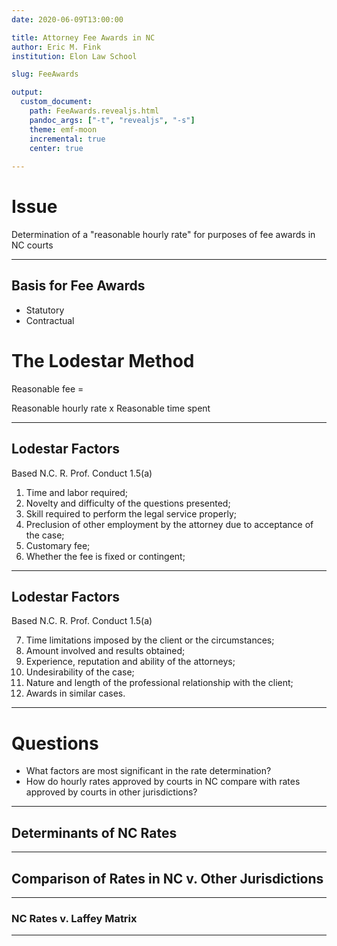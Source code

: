```yaml
---
date: 2020-06-09T13:00:00

title: Attorney Fee Awards in NC
author: Eric M. Fink
institution: Elon Law School 

slug: FeeAwards

output: 
  custom_document:
    path: FeeAwards.revealjs.html
    pandoc_args: ["-t", "revealjs", "-s"]
    theme: emf-moon
    incremental: true
    center: true
    
---
```


# Issue 

Determination of a "reasonable hourly rate" for purposes of fee awards in NC courts

*** 

## Basis for Fee Awards 

- Statutory
- Contractual

# The Lodestar Method 

Reasonable fee = 

Reasonable hourly rate x Reasonable time spent 

*** 

## Lodestar Factors 

Based N.C. R. Prof. Conduct 1.5(a)

1. Time and labor required;
2. Novelty and difficulty of the questions presented;
3. Skill required to perform the legal service properly;
4. Preclusion of other employment by the attorney due to acceptance of the case;
5. Customary fee;
6. Whether the fee is fixed or contingent;

*** 

## Lodestar Factors 

Based N.C. R. Prof. Conduct 1.5(a)

7. Time limitations imposed by the client or the circumstances;
8. Amount involved and results obtained;
9. Experience, reputation and ability of the attorneys;
10. Undesirability of the case;
11. Nature and length of the professional relationship with the client; 
12. Awards in similar cases.

*** 

# Questions 

- What factors are most significant in the rate determination? 
- How do hourly rates approved by courts in NC compare with rates approved by courts in other jurisdictions?

*** 

## Determinants of NC Rates 

*** 

## Comparison of Rates in NC v. Other Jurisdictions 

*** 

### NC Rates v. Laffey Matrix 


*** 

